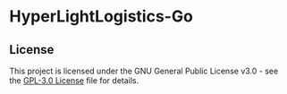 # HyperLightLogistics-Go


## License
This project is licensed under the GNU General Public License v3.0 - see the [GPL-3.0 License](LICENSE) file for details.